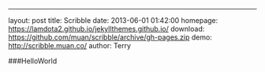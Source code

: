 ---
layout: post
title: Scribble
date: 2013-06-01 01:42:00
homepage: https://lamdota2.github.io/jekyllthemes.github.io/
download: https://github.com/muan/scribble/archive/gh-pages.zip
demo: http://scribble.muan.co/
author: Terry


###HelloWorld
